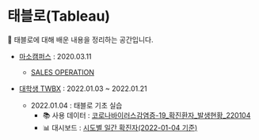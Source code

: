 # 태블로(Tableau)
📝 태블로에 대해 배운 내용을 정리하는 공간입니다.

- [마소캠퍼스](https://www.masocampus.com/) : 2020.03.11
  - [SALES OPERATION](https://public.tableau.com/app/profile/.85038091/viz/Example_15839303598670/1_1)


- [대학생 TWBX](https://blog.naver.com/bigxdata/222594364785) : 2022.01.03 ~ 2022.01.21
  - 2022.01.04 : 태블로 기초 실습
    - 📚 사용 데이터 : [코로나바이러스감염증-19_확진환자_발생현황_220104](http://ncov.mohw.go.kr/)
    - 📊 대시보드 : [시도별 일간 확진자(2022-01-04 기준)](https://public.tableau.com/app/profile/.85038091/viz/2022-01-04/1)